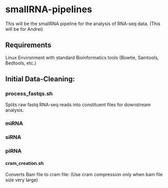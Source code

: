 # smallRNA-pipelines
This will be the smallRNA pipeline for the analysis of RNA-seq data. (This will be for Andrei)

## Requirements
Linux Environment with standard Bioinformatics tools (Bowtie, Samtools, Bedtools, etc.)


## Initial Data-Cleaning:

### process_fastqs.sh
Splits raw fastq RNA-seq reads into constituent files for downstream analysis.

### miRNA

### siRNA

### piRNA

#### cram_creation.sh
Converts Bam file to cram file: (Use cram compression only when bam file size very large) 


